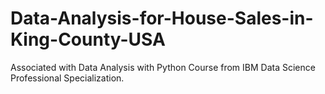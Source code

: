 # Data-Analysis-for-House-Sales-in-King-County-USA
Associated with Data Analysis with Python Course from IBM Data Science Professional Specialization.
